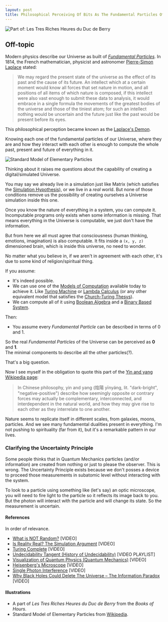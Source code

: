 ```yaml
---
layout: post
title: Philosophical Perceiving Of Bits As The Fundamental Particles Of Our Universe
---
```


![Part of: Les Tres Riches Heures du Duc de Berry](https://s1.postimg.org/5uccc36axr/de_berry.jpg)

## Off-topic

Modern physics describe our Universe as built of *[Fundamental Particles](https://en.wikipedia.org/wiki/Elementary_particle)*. In 1814, the French mathematician, physicist and astronomer [Pierre-Simon Laplace](https://en.wikipedia.org/wiki/Pierre-Simon_Laplace) stated:

>We may regard the present state of the universe as the effect of its past and the cause of its future. An intellect which at a certain moment would know all forces that set nature in motion, and all positions of all items of which nature is composed, if this intellect were also vast enough to submit these data to analysis, it would embrace in a single formula the movements of the greatest bodies of the universe and those of the tiniest atom; for such an intellect nothing would be uncertain and the future just like the past would be present before its eyes.

This philosophical perception became known as the [Laplace's Demon](https://en.wikipedia.org/wiki/Laplace%27s_demon).

Knowing each one of the fundamental particles of our Universe, where they are and how they interact with each other is enough to compute the whole past, present and future of everything in it.

![Standard Model of Elementary Particles](https://s26.postimg.org/5vjbyv0bd/1024px-_Standard_Model_of_Elementary_Particles.jpg)

Thinking about it raises me questions about the capability of creating a digital/simulated Universe.

You may say we already live in a simulation just like Matrix (which satisfies the [Simulation Hypothesis](https://en.wikipedia.org/wiki/Simulation_hypothesis)), or we live in a *real* world. But none of those conditions remove us the possibility of creating ourselves a Universe simulation inside this one.

Once you know the nature of everything in a system, you can compute it. Incomputable programs only exists when some information is missing. That means everything in the Universe is computable, we just don't have the information.

But from here we all must agree that consciousness (human thinking, emotions, imagination) is also computable. It fits inside a `(x, y, z)` dimensioned brain, which is inside this universe, no need to wonder.

No matter what you believe in, if we aren't in agreement with each other, it's due to some kind of religion/spiritual thing.

If you assume:
+ It's indeed possible.
+ We can use one of the [Models of Computation](https://en.wikipedia.org/wiki/Model_of_computation) available today to achieve it. Like [Turing Machine](https://en.wikipedia.org/wiki/Turing_machine) or [Lambda Calculus](https://fschuindt.github.io/blog/2017/01/30/a-short-lambda-calculus-explanation/) (or any other equivalent model that satisfies the [Church-Turing Thesys](https://en.wikipedia.org/wiki/Church%E2%80%93Turing_thesis)).
+ We can compute all of it using [Boolean Algebra](https://en.wikipedia.org/wiki/Boolean_algebra) and a [Binary Based System](https://en.wikipedia.org/wiki/Binary_number).

Then:
+ You assume every *Fundamental Particle* can be described in terms of 0 and 1.

So the real *Fundamental Particles* of the Universe can be perceived as **0** and **1**.  
The minimal components to describe all the other particles(?).

That's a big question.

Now I see myself in the obligation to quote this part of the [Yin and yang Wikipedia page](https://en.wikipedia.org/wiki/Yin_and_yang):
>In Chinese philosophy, yin and yang (陰陽 yīnyáng, lit. "dark-bright", "negative-positive") describe how seemingly opposite or contrary forces may actually be complementary, interconnected, and interdependent in the natural world, and how they may give rise to each other as they interrelate to one another.

Nature seems to replicate itself in different scales, from galaxies, moons, particles. And we see many fundamental dualities present in everything. I'm not pushing to spirituality (far from it), but it's a remarkable pattern in our lives.

### Clarifying the Uncertainty Principle

Some people thinks that in Quantum Mechanics particles (and/or information) are created from nothing or just to please the observer. This is wrong. The Uncertainty Principle exists because we don't posses a device to proceed those measurements in subatomic level without interacting with the system.

To look to a particle using something like (let's say) an optic microscope, you will need to fire light to the particle so it reflects its image back to you. But the photon will interact with the particle and will change its state. So the measurement is uncertain.


#### References
In order of relevance.
+ [What is NOT Random?](https://www.youtube.com/watch?v=sMb00lz-IfE) [VIDEO]
+ [Is Reality Real? The Simulation Argument](https://www.youtube.com/watch?v=tlTKTTt47WE) [VIDEO]
+ [Turing Complete](https://www.youtube.com/watch?v=RPQD7-AOjMI) [VIDEO]
+  [Undecidability Tangent (History of Undecidability)](https://www.youtube.com/watch?v=nsZsd5qtbo4&list=PLzH6n4zXuckpIQPv8hiHpJkSyv0fmXEYr) [VIDEO PLAYLIST]
+ [Visualization of Quantum Physics (Quantum Mechanics)](https://www.youtube.com/watch?v=p7bzE1E5PMY) [VIDEO]
+ [Heisenberg's Microscope](https://www.youtube.com/watch?v=dgoA_jmGIcA) [VIDEO]
+ [Single Photon Interference](https://www.youtube.com/watch?v=GzbKb59my3U) [VIDEO]
+ [Why Black Holes Could Delete The Universe – The Information Paradox](https://www.youtube.com/watch?v=yWO-cvGETRQ) [VIDEO]

#### Illustrations
+ A part of *Les Tres Riches Heures du Duc de Berry* from the *Books of Hours*.
+ Standard Model of Elementary Particles from [Wikipedia](https://en.wikipedia.org/wiki/Standard_Model#/media/File:Standard_Model_of_Elementary_Particles.svg).
